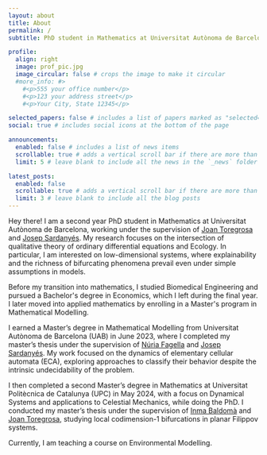```yaml
---
layout: about
title: About
permalink: /
subtitle: PhD student in Mathematics at Universitat Autònoma de Barcelona.

profile:
  align: right
  image: prof_pic.jpg
  image_circular: false # crops the image to make it circular
  #more_info: #>
    #<p>555 your office number</p>
    #<p>123 your address street</p>
    #<p>Your City, State 12345</p>

selected_papers: false # includes a list of papers marked as "selected={true}"
social: true # includes social icons at the bottom of the page

announcements:
  enabled: false # includes a list of news items
  scrollable: true # adds a vertical scroll bar if there are more than 3 news items
  limit: 5 # leave blank to include all the news in the `_news` folder

latest_posts:
  enabled: false
  scrollable: true # adds a vertical scroll bar if there are more than 3 new posts items
  limit: 3 # leave blank to include all the blog posts
---
```

Hey there! I am a second year PhD student in Mathematics at Universitat Autònoma de Barcelona, working under the supervision of [Joan Toregrosa](https://www.gsd.uab.cat/people?controller=member&view=member&id=7) and [Josep Sardanyés](https://sites.google.com/site/nonlineardynamicsevolutionlab/home?authuser=0). My research focuses on the intersection of qualitative theory of ordinary differential equations and Ecology. In particular, I am interested on low-dimensional systems, where explainability and the richness of bifurcating phenomena prevail even under simple assumptions in models. 

Before my transition into mathematics, I studied Biomedical Engineering and pursued a Bachelor's degree in Economics, which I left during the final year. I later moved into applied mathematics by enrolling in a Master's program in Mathematical Modelling.

I earned a Master’s degree in Mathematical Modelling from Universitat Autònoma de Barcelona (UAB) in June 2023, where I completed my master’s thesis under the supervision of [Núria Fagella](https://webgrec.ub.edu/webpages/000006/cas/nfagella.ub.edu.html) and [Josep Sardanyés](https://sites.google.com/site/nonlineardynamicsevolutionlab/home?authuser=0). My work focused on the dynamics of elementary cellular automata (ECA), exploring approaches to classify their behavior despite the intrinsic undecidability of the problem.

I then completed a second Master’s degree in Mathematics at Universitat Politècnica de Catalunya (UPC) in May 2024, with a focus on Dynamical Systems and applications to Celestial Mechanics, while doing the PhD. I conducted my master’s thesis under the supervision of [Inma Baldomà](https://mat.upc.edu/en/people/immaculada.baldoma) and [Joan Toregrosa](https://www.gsd.uab.cat/people?controller=member&view=member&id=7), studying local codimension-1 bifurcations in planar Filippov systems.

Currently, I am teaching a course on Environmental Modelling.
